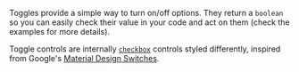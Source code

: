 
Toggles provide a simple way to turn on/off options. They return a `boolean` so you can easily check their value in your code and act on them (check the examples for more details).

Toggle controls are internally [`checkbox`](/docs/controls/checkbox) controls styled differently, inspired from Google's [Material Design Switches](https://www.google.com/design/spec/components/selection-controls.html#selection-controls-switch).
